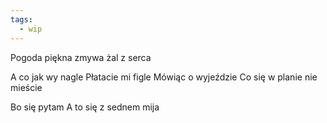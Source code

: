 ```yaml
---
tags:
  - wip
---
```


Pogoda piękna zmywa żal z serca







A co jak wy nagle
Płatacie mi figle
Mówiąc o wyjeździe
Co się w planie nie mieście

Bo się pytam
A to się z sednem mija